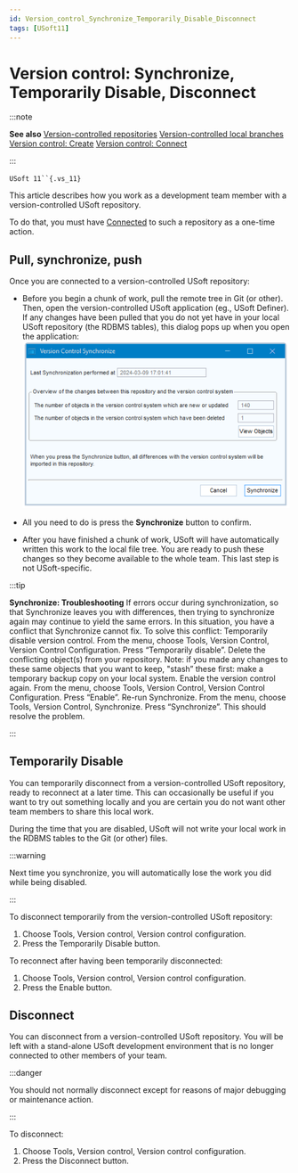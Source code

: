 ```yaml
---
id: Version_control_Synchronize_Temporarily_Disable_Disconnect
tags: [USoft11]
---
```

# Version control: Synchronize, Temporarily Disable, Disconnect


:::note

**See also**
[Version-controlled repositories](/docs/Repositories/Version_control/Versioncontrolled_repositories.md)
[Version-controlled local branches](/docs/Repositories/Version_control/Versioncontrolled_local_branches.md)
[Version control: Create](/docs/Repositories/Version_control/Version_control_Create.md)
[Version control: Connect](/docs/Repositories/Version_control/Version_control_Connect.md)

:::

`USoft 11``{.vs_11}`

This article describes how you work as a development team member with a version-controlled USoft repository.

To do that, you must have [Connected](/docs/Repositories/Version_control/Version_control_Connect.md) to such a repository as a one-time action.

## Pull, synchronize, push

Once you are connected to a version-controlled USoft repository:

- Before you begin a chunk of work, pull the remote tree in Git (or other). Then, open the version-controlled USoft application (eg., USoft Definer). If any changes have been pulled that you do not yet have in your local USoft repository (the RDBMS tables), this dialog pops up when you open the application:	![](./assets/f3c0d687-130e-4716-bb16-fc8dd2dee2f5.png)


- All you need to do is press the **Synchronize** button to confirm.
- After you have finished a chunk of work, USoft will have automatically written this work to the local file tree. You are ready to push these changes so they become available to the whole team. This last step is not USoft-specific.


:::tip

**Synchronize: Troubleshooting**
If errors occur during synchronization, so that Synchronize leaves you with differences, then trying to synchronize again may continue to yield the same errors. In this situation, you have a conflict that Synchronize cannot fix.
To solve this conflict:
Temporarily disable version control. From the menu, choose Tools, Version Control, Version Control Configuration. Press “Temporarily disable”.
Delete the conflicting object(s) from your repository. Note: if you made any changes to these same objects that you want to keep, "stash” these first: make a temporary backup copy on your local system.
Enable the version control again. From the menu, choose Tools, Version Control, Version Control Configuration. Press “Enable”.
Re-run Synchronize. From the menu, choose Tools, Version Control, Synchronize. Press “Synchronize”.
This should resolve the problem.

:::

## Temporarily Disable

You can temporarily disconnect from a version-controlled USoft repository, ready to reconnect at a later time. This can occasionally be useful if you want to try out something locally and you are certain you do not want other team members to share this local work.

During the time that you are disabled, USoft will not write your local work in the RDBMS tables to the Git (or other) files.


:::warning

Next time you synchronize, you will automatically lose the work you did while being disabled.

:::

To disconnect temporarily from the version-controlled USoft repository:

1. Choose Tools, Version control, Version control configuration.
2. Press the Temporarily Disable button.

To reconnect after having been temporarily disconnected:

1. Choose Tools, Version control, Version control configuration.
2. Press the Enable button.

## Disconnect

You can disconnect from a version-controlled USoft repository. You will be left with a stand-alone USoft development environment that is no longer connected to other members of your team.


:::danger

You should not normally disconnect except for reasons of major debugging or maintenance action.

:::

To disconnect:

1. Choose Tools, Version control, Version control configuration.
2. Press the Disconnect button.